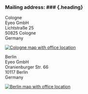 ### <span>Mailing address:</span> ### {.heading}

Cologne <br>
Eyeo GmbH<br>
Lichtstraße 25<br>
50825 Cologne<br>
Germany</p>

<!-- Image source: https://maps.googleapis.com/maps/api/staticmap?size=245x200&zoom=14&markers=color:blue%7CLichtstraße+25,+50825+Cologne,+Germany -->
[![Cologne map with office location](/images/map-cologne-office.png)](https://www.google.com/maps/place/Lichtstraße+25,+50825+Cologne,+Germany/)

Berlin<br>
Eyeo GmbH<br>
Oranienburger Str. 66<br>
10117 Berlin<br>
Germany

<!-- Image source: https://maps.googleapis.com/maps/api/staticmap?size=245x200&zoom=15&markers=color:blue%7COranienburger+Str.+66,++10117+Berlin,+Germany -->
[![Berlin map with office location](/images/map-berlin-office.png)](https://www.google.com/maps/place/Oranienburger+Str.+66,+10117+Berlin,+Germany/)
